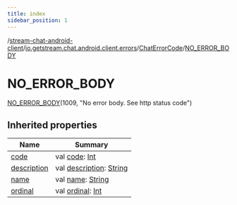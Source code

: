 ```yaml
---
title: index
sidebar_position: 1
---
```

/[stream-chat-android-client](../../../index.md)/[io.getstream.chat.android.client.errors](../../index.md)/[ChatErrorCode](../index.md)/[NO_ERROR_BODY](index.md)  
  
  
  
# NO_ERROR_BODY  
[NO_ERROR_BODY](index.md)(1009, "No error body. See http status code")  
  
## Inherited properties  
  
|  Name |  Summary | 
|---|---|
| <a name="io.getstream.chat.android.client.errors/ChatErrorCode.NO_ERROR_BODY/code/#/PointingToDeclaration/"></a>[code](code.md)| <a name="io.getstream.chat.android.client.errors/ChatErrorCode.NO_ERROR_BODY/code/#/PointingToDeclaration/"></a>val [code](code.md): [Int](https://kotlinlang.org/api/latest/jvm/stdlib/kotlin/-int/index.html)|
| <a name="io.getstream.chat.android.client.errors/ChatErrorCode.NO_ERROR_BODY/description/#/PointingToDeclaration/"></a>[description](description.md)| <a name="io.getstream.chat.android.client.errors/ChatErrorCode.NO_ERROR_BODY/description/#/PointingToDeclaration/"></a>val [description](description.md): [String](https://kotlinlang.org/api/latest/jvm/stdlib/kotlin/-string/index.html)|
| <a name="io.getstream.chat.android.client.errors/ChatErrorCode.NO_ERROR_BODY/name/#/PointingToDeclaration/"></a>[name](name.md)| <a name="io.getstream.chat.android.client.errors/ChatErrorCode.NO_ERROR_BODY/name/#/PointingToDeclaration/"></a>val [name](name.md): [String](https://kotlinlang.org/api/latest/jvm/stdlib/kotlin/-string/index.html)|
| <a name="io.getstream.chat.android.client.errors/ChatErrorCode.NO_ERROR_BODY/ordinal/#/PointingToDeclaration/"></a>[ordinal](ordinal.md)| <a name="io.getstream.chat.android.client.errors/ChatErrorCode.NO_ERROR_BODY/ordinal/#/PointingToDeclaration/"></a>val [ordinal](ordinal.md): [Int](https://kotlinlang.org/api/latest/jvm/stdlib/kotlin/-int/index.html)|


